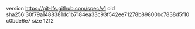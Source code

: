 version https://git-lfs.github.com/spec/v1
oid sha256:30f79a1488381dc1b7184ea33c93f542ee71278b89800bc7838d5f10c0bde6e7
size 1212
